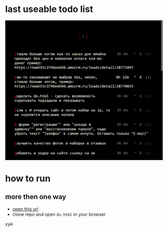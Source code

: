 # last useable todo list
![image](./v2.png)

# how to run
## more then one way
- [open this url](https://htmlpreview.github.io/?https://github.com/e9000000000/do/blob/master/do.html)
- clone repo and open `do.html` in your browser

хуй